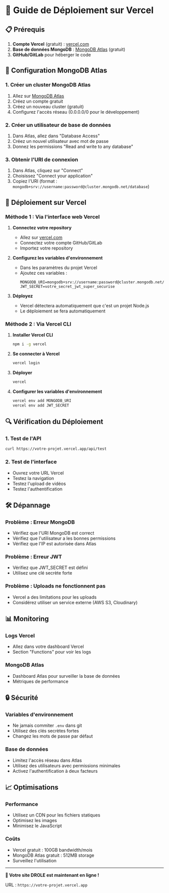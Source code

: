 # 🚀 Guide de Déploiement sur Vercel

## 📋 Prérequis

1. **Compte Vercel** (gratuit) : [vercel.com](https://vercel.com)
2. **Base de données MongoDB** : [MongoDB Atlas](https://mongodb.com/atlas) (gratuit)
3. **GitHub/GitLab** pour héberger le code

## 🔧 Configuration MongoDB Atlas

### 1. Créer un cluster MongoDB Atlas
1. Allez sur [MongoDB Atlas](https://mongodb.com/atlas)
2. Créez un compte gratuit
3. Créez un nouveau cluster (gratuit)
4. Configurez l'accès réseau (0.0.0.0/0 pour le développement)

### 2. Créer un utilisateur de base de données
1. Dans Atlas, allez dans "Database Access"
2. Créez un nouvel utilisateur avec mot de passe
3. Donnez les permissions "Read and write to any database"

### 3. Obtenir l'URI de connexion
1. Dans Atlas, cliquez sur "Connect"
2. Choisissez "Connect your application"
3. Copiez l'URI (format : `mongodb+srv://username:password@cluster.mongodb.net/database`)

## 🚀 Déploiement sur Vercel

### Méthode 1 : Via l'interface web Vercel

1. **Connectez votre repository**
   - Allez sur [vercel.com](https://vercel.com)
   - Connectez votre compte GitHub/GitLab
   - Importez votre repository

2. **Configurez les variables d'environnement**
   - Dans les paramètres du projet Vercel
   - Ajoutez ces variables :
     ```
     MONGODB_URI=mongodb+srv://username:password@cluster.mongodb.net/drole
     JWT_SECRET=votre_secret_jwt_super_securise
     ```

3. **Déployez**
   - Vercel détectera automatiquement que c'est un projet Node.js
   - Le déploiement se fera automatiquement

### Méthode 2 : Via Vercel CLI

1. **Installer Vercel CLI**
   ```bash
   npm i -g vercel
   ```

2. **Se connecter à Vercel**
   ```bash
   vercel login
   ```

3. **Déployer**
   ```bash
   vercel
   ```

4. **Configurer les variables d'environnement**
   ```bash
   vercel env add MONGODB_URI
   vercel env add JWT_SECRET
   ```

## 🔍 Vérification du Déploiement

### 1. Test de l'API
```bash
curl https://votre-projet.vercel.app/api/test
```

### 2. Test de l'interface
- Ouvrez votre URL Vercel
- Testez la navigation
- Testez l'upload de vidéos
- Testez l'authentification

## 🛠️ Dépannage

### Problème : Erreur MongoDB
- Vérifiez que l'URI MongoDB est correct
- Vérifiez que l'utilisateur a les bonnes permissions
- Vérifiez que l'IP est autorisée dans Atlas

### Problème : Erreur JWT
- Vérifiez que JWT_SECRET est défini
- Utilisez une clé secrète forte

### Problème : Uploads ne fonctionnent pas
- Vercel a des limitations pour les uploads
- Considérez utiliser un service externe (AWS S3, Cloudinary)

## 📊 Monitoring

### Logs Vercel
- Allez dans votre dashboard Vercel
- Section "Functions" pour voir les logs

### MongoDB Atlas
- Dashboard Atlas pour surveiller la base de données
- Métriques de performance

## 🔒 Sécurité

### Variables d'environnement
- Ne jamais commiter `.env` dans git
- Utilisez des clés secrètes fortes
- Changez les mots de passe par défaut

### Base de données
- Limitez l'accès réseau dans Atlas
- Utilisez des utilisateurs avec permissions minimales
- Activez l'authentification à deux facteurs

## 📈 Optimisations

### Performance
- Utilisez un CDN pour les fichiers statiques
- Optimisez les images
- Minimisez le JavaScript

### Coûts
- Vercel gratuit : 100GB bandwidth/mois
- MongoDB Atlas gratuit : 512MB storage
- Surveillez l'utilisation

---

**🎉 Votre site DROLE est maintenant en ligne !**

URL : `https://votre-projet.vercel.app` 